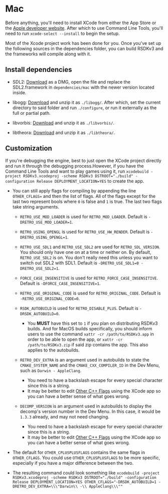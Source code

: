 # Mac

Before anything, you'll need to install XCode from either the App Store or the [Apple developer website](https://developer.apple.com/download/). After which to use Command Line Tools, you'll need to run `xcode-select --install` to begin the setup.

Most of the Xcode project work has been done for you. Once you've set up the following sources in the dependencies folder, you can build RSDKv3 and the frameworks will compile along with it.

## Install dependencies

* SDL2: [Download](https://github.com/libsdl-org/SDL/releases) as a DMG, open the file and replace the SDL2.framework in `dependencies/mac` with the newer version located inside.

* libogg: [Download](https://xiph.org/downloads/) and unzip it as `./libogg/`. After which, set the current directory to said folder and run `./configure`, or run it externally as the full or partial path.

* libvorbis: [Download](https://xiph.org/downloads/) and unzip it as `./libvorbis/`.

* libtheora: [Download](https://xiph.org/downloads/) and unzip it as `./libtheora/`.

## Customization

If you're debugging the engine, best to just open the XCode project directly and run it through the debugging process.However, if you have the Command Line Tools and want to play games using it, run `xcodebuild -project RSDKv3.xcodeproj -scheme RSDKv3 DSTROOT="./build" -configuration Release DEPLOYMENT_LOCATION=YES` to create the app.

* You can still apply flags for compiling by appending the line `OTHER_CFLAGS=` and then the list of flags. All of the flags except for the last two represent bools where `0` is false and `1` is true. The last two flags take string arguments.

  * `RETRO_USE_MOD_LOADER` is used for `RETRO_MOD_LOADER`. Default is `-DRETRO_USE_MOD_LOADER=1`.

  * `RETRO_USING_OPENGL` is used for `RETRO_USE_HW_RENDER`. Default is `-DRETRO_USING_OPENGL=1`.

  * `RETRO_USE_SDL1` and `RETRO_USE_SDL2` are used for `RETRO_SDL_VERSION`. You should only have one on at a time or neither on. By default, `RETRO_USE_SDL2` is on. You don't really need this unless you want to switch out SDL2 with SDL1. Default is `-DRETRO_USE_SDL1=0 -DRETRO_USE_SDL2=1`.

  * `FORCE_CASE_INSENSITIVE` is used for `RETRO_FORCE_CASE_INSENSITIVE`. Default is `-DFORCE_CASE_INSENSITIVE=1`.

  * `RETRO_USE_ORIGINAL_CODE` is used for `RETRO_ORIGINAL_CODE`. Default is `-RETRO_USE_ORIGINAL_CODE=0`.

  * `RSDK_AUTOBUILD` is used for `RETRO_DISABLE_PLUS`. Default is `-DRSDK_AUTOBUILD=0`.
    * You **MUST** have this set to `1` if you plan on distributing RSDKv3 builds. And for MacOS builds specifically, you should inform users to use the command `xattr -cr /path/to/RSDKv3.app` in order to be able to open the app, or `xattr -cr /path/to/RSDKv3.zip` if said zip contains the app. This also applies to the autobuilds.

  * `RETRO_DEV_EXTRA` is an argument used in autobuilds to state the `CMAKE_SYSTEM_NAME` and the `CMAKE_CXX_COMPILER_ID` in the Dev Menu, such as `Darwin - AppleClang`.
    * You need to have a backslash escape for every special character since this is a string.
    * It may be better to edit [Other C++ Flags](https://developer.apple.com/documentation/xcode/build-settings-reference#Other-C++-Flags) using the XCode app so you can have a better sense of what goes wrong.

  * `DECOMP_VERSION` is an argument used in autobuilds to display the decomp's version number in the Dev Menu. In this case, it would be `1.3.3` already, and may not need changing.
    * You need to have a backslash escape for every special character since this is a string.
    * It may be better to edit [Other C++ Flags](https://developer.apple.com/documentation/xcode/build-settings-reference#Other-C++-Flags) using the XCode app so you can have a better sense of what goes wrong.

* The default for `OTHER_CPLUSPLUSFLAGS` contains the same flags in `OTHER_CFLAGS`. You could use `OTHER_CPLUSPLUSFLAGS` to be more specific, especially if you have a major difference between the two.

* The resulting command could look something like `xcodebuild -project RSDKv3.xcodeproj -scheme RSDKv3 DSTROOT="./build" -configuration Release DEPLOYMENT_LOCATION=YES OTHER_CFLAGS="-DRSDK_AUTOBUILD=1 -DRETRO_DEV_EXTRA=\\\"Darwin\\ -\\ AppleClang\\\""`
